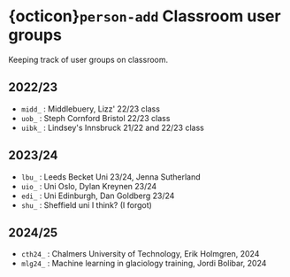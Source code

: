 # {octicon}`person-add` Classroom user groups

Keeping track of user groups on classroom.

## 2022/23

- `midd_` : Middlebuery, Lizz' 22/23 class
- `uob_` : Steph Cornford Bristol 22/23 class
- `uibk_` : Lindsey's Innsbruck 21/22 and 22/23 class

## 2023/24

- `lbu_` : Leeds Becket Uni 23/24, Jenna Sutherland
- `uio_` : Uni Oslo, Dylan Kreynen 23/24
- `edi_` : Uni Edinburgh, Dan Goldberg 23/24
- `shu_` : Sheffield uni I think? (I forgot)

## 2024/25

- `cth24_` : Chalmers University of Technology, Erik Holmgren, 2024
- `mlg24_` : Machine learning in glaciology training, Jordi Bolibar, 2024
